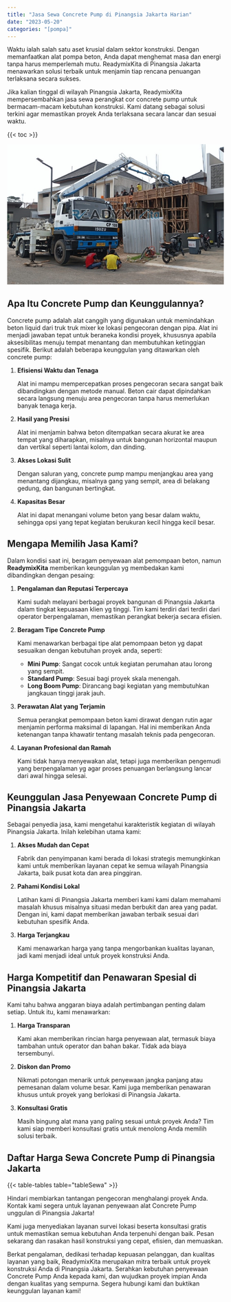 ```yaml
---
title: "Jasa Sewa Concrete Pump di Pinangsia Jakarta Harian"
date: "2023-05-20"
categories: "[pompa]"
---
```


Waktu ialah salah satu aset krusial dalam sektor konstruksi. Dengan memanfaatkan alat pompa beton, Anda dapat menghemat masa dan energi tanpa harus memperlemah mutu. ReadymixKita di Pinangsia Jakarta menawarkan solusi terbaik untuk menjamin tiap rencana penuangan terlaksana secara sukses.

Jika kalian tinggal di wilayah Pinangsia Jakarta, ReadymixKita mempersembahkan jasa sewa perangkat cor concrete pump untuk bermacam-macam kebutuhan konstruksi. Kami datang sebagai solusi terkini agar memastikan proyek Anda terlaksana secara lancar dan sesuai waktu.

{{< toc >}}

![Jasa Sewa Concrete Pump di Pinangsia Jakarta Harian](/images/pompa/sewa-pompa-02.jpg)

## Apa Itu Concrete Pump dan Keunggulannya?

Concrete pump adalah alat canggih yang digunakan untuk memindahkan beton liquid dari truk truk mixer ke lokasi pengecoran dengan pipa. Alat ini menjadi jawaban tepat untuk beraneka kondisi proyek, khususnya apabila aksesibilitas menuju tempat menantang dan membutuhkan ketinggian spesifik. Berikut adalah beberapa keunggulan yang ditawarkan oleh concrete pump:

1. **Efisiensi Waktu dan Tenaga**

   Alat ini mampu mempercepatkan proses pengecoran secara sangat baik dibandingkan dengan metode manual. Beton cair dapat dipindahkan secara langsung menuju area pengecoran tanpa harus memerlukan banyak tenaga kerja.

2. **Hasil yang Presisi**

   Alat ini menjamin bahwa beton ditempatkan secara akurat ke area tempat yang diharapkan, misalnya untuk bangunan horizontal maupun dan vertikal seperti lantai kolom, dan dinding.

3. **Akses Lokasi Sulit**

   Dengan saluran yang, concrete pump mampu menjangkau area yang menantang dijangkau, misalnya gang yang sempit, area di belakang gedung, dan bangunan bertingkat.

4. **Kapasitas Besar**

   Alat ini dapat menangani volume beton yang besar dalam waktu, sehingga opsi yang tepat kegiatan berukuran kecil hingga kecil besar.

## Mengapa Memilih Jasa Kami?

Dalam kondisi saat ini, beragam penyewaan alat pemompaan beton, namun **ReadymixKita** memberikan keunggulan yg membedakan kami dibandingkan dengan pesaing:

1. **Pengalaman dan Reputasi Terpercaya**

   Kami sudah melayani berbagai proyek bangunan di Pinangsia Jakarta dalam tingkat kepuasaan klien yg tinggi. Tim kami terdiri dari terdiri dari operator berpengalaman, memastikan perangkat bekerja secara efisien.

2. **Beragam Tipe Concrete Pump**

   Kami menawarkan berbagai tipe alat pemompaan beton yg dapat sesuaikan dengan kebutuhan proyek anda, seperti:
   - **Mini Pump**: Sangat cocok untuk kegiatan perumahan atau lorong yang sempit.
   - **Standard Pump**: Sesuai bagi proyek skala menengah.
   - **Long Boom Pump**: Dirancang bagi kegiatan yang membutuhkan jangkauan tinggi jarak jauh.

3. **Perawatan Alat yang Terjamin**

   Semua perangkat pemompaan beton kami dirawat dengan rutin agar menjamin performa maksimal di lapangan. Hal ini memberikan Anda ketenangan tanpa khawatir tentang masalah teknis pada pengecoran.

4. **Layanan Profesional dan Ramah**

   Kami tidak hanya menyewakan alat, tetapi juga memberikan pengemudi yang berpengalaman yg agar proses penuangan berlangsung lancar dari awal hingga selesai.

## Keunggulan Jasa Penyewaan Concrete Pump di Pinangsia Jakarta

Sebagai penyedia jasa, kami mengetahui karakteristik kegiatan di wilayah Pinangsia Jakarta. Inilah kelebihan utama kami:

1. **Akses Mudah dan Cepat**

   Fabrik dan penyimpanan kami berada di lokasi strategis memungkinkan kami untuk memberikan layanan cepat ke semua wilayah Pinangsia Jakarta, baik pusat kota dan area pinggiran.

2. **Pahami Kondisi Lokal**

   Latihan kami di Pinangsia Jakarta memberi kami kami dalam memahami masalah khusus misalnya situasi medan berbukit dan area yang padat. Dengan ini, kami dapat memberikan jawaban terbaik sesuai dari kebutuhan spesifik Anda.

3. **Harga Terjangkau**

   Kami menawarkan harga yang tanpa mengorbankan kualitas layanan, jadi kami menjadi ideal untuk proyek konstruksi Anda.

## Harga Kompetitif dan Penawaran Spesial di Pinangsia Jakarta

Kami tahu bahwa anggaran biaya adalah pertimbangan penting dalam setiap. Untuk itu, kami menawarkan:

1. **Harga Transparan**

   Kami akan memberikan rincian harga penyewaan alat, termasuk biaya tambahan untuk operator dan bahan bakar. Tidak ada biaya tersembunyi.

2. **Diskon dan Promo**

   Nikmati potongan menarik untuk penyewaan jangka panjang atau pemesanan dalam volume besar. Kami juga memberikan penawaran khusus untuk proyek yang berlokasi di Pinangsia Jakarta.

3. **Konsultasi Gratis**

   Masih bingung alat mana yang paling sesuai untuk proyek Anda? Tim kami siap memberi konsultasi gratis untuk menolong Anda memilih solusi terbaik.

## Daftar Harga Sewa Concrete Pump di Pinangsia Jakarta

{{< table-tables table="tableSewa" >}}

Hindari membiarkan tantangan pengecoran menghalangi proyek Anda. Kontak kami segera untuk layanan penyewaan alat Concrete Pump unggulan di Pinangsia Jakarta!

Kami juga menyediakan layanan survei lokasi beserta konsultasi gratis untuk memastikan semua kebutuhan Anda terpenuhi dengan baik. Pesan sekarang dan rasakan hasil konstruksi yang cepat, efisien, dan memuaskan.

Berkat pengalaman, dedikasi terhadap kepuasan pelanggan, dan kualitas layanan yang baik, ReadymixKita merupakan mitra terbaik untuk proyek konstruksi Anda di Pinangsia Jakarta. Serahkan kebutuhan penyewaan Concrete Pump Anda kepada kami, dan wujudkan proyek impian Anda dengan kualitas yang sempurna. Segera hubungi kami dan buktikan keunggulan layanan kami!